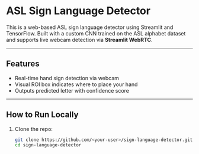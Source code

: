# ASL Sign Language Detector

This is a web-based ASL sign language detector using Streamlit and TensorFlow. Built with a custom CNN trained on the ASL alphabet dataset and supports live webcam detection via **Streamlit WebRTC**.

---

## Features

- Real-time hand sign detection via webcam
- Visual ROI box indicates where to place your hand
- Outputs predicted letter with confidence score

---

## How to Run Locally

1. Clone the repo:
   ```bash
   git clone https://github.com/<your-user>/sign-language-detector.git
   cd sign-language-detector
